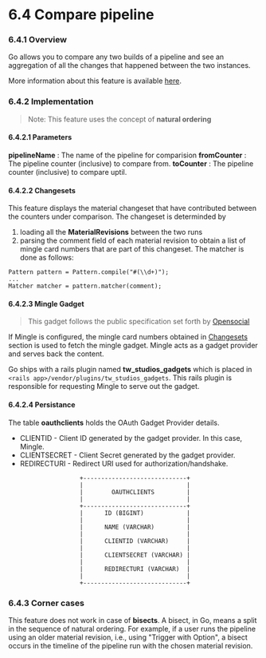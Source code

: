 # 6.4 Compare pipeline

### 6.4.1 Overview

Go allows you to compare any two builds of a pipeline and see an aggregation of all the changes that happened between the two instances.

More information about this feature is available [here](http://www.thoughtworks.com/products/docs/go/13.4/help/compare_pipelines.html).

### 6.4.2 Implementation

> Note: This feature uses the concept of **natural ordering**

#### 6.4.2.1 Parameters

**pipelineName** : The name of the pipeline for comparision
**fromCounter** : The pipeline counter (inclusive) to compare from.
**toCounter** : The pipeline counter (inclusive) to compare uptil.

#### 6.4.2.2 Changesets

This feature displays the material changeset that have contributed between the counters under comparison. The changeset is determinded by 

1. loading all the **MaterialRevisions** between the two runs
2. parsing the comment field of each material revision to obtain a list of mingle card numbers that are part of this changeset. The matcher is done as follows:

```
Pattern pattern = Pattern.compile("#(\\d+)");
...
Matcher matcher = pattern.matcher(comment);
```


#### 6.4.2.3 Mingle Gadget

> This gadget follows the public specification set forth by [Opensocial](http://opensocial.org/)

If Mingle is configured, the mingle card numbers obtained in [Changesets](#6422-changesets) section is used to fetch the mingle gadget. Mingle acts as a gadget provider and serves back the content.

Go ships with a rails plugin named **tw_studios_gadgets** which is placed in ```<rails app>/vendor/plugins/tw_studios_gadgets```. This rails plugin is responsible for requesting Mingle to serve out the gadget.

#### 6.4.2.4 Persistance

The table **oauthclients** holds the OAuth Gadget Provider details.

- CLIENTID - Client ID generated by the gadget provider. In this case, Mingle.
- CLIENTSECRET - Client Secret generated by the gadget provider.
- REDIRECTURI - Redirect URI used for authorization/handshake.


```
                    +-----------------------------+
                    |                             |
                    |        OAUTHCLIENTS         |
                    |                             |
                    +-----------------------------+
                    |      ID (BIGINT)            |
                    |                             |
                    |      NAME (VARCHAR)         |
                    |                             |
                    |      CLIENTID (VARCHAR)     |
                    |                             |
                    |      CLIENTSECRET (VARCHAR) |
                    |                             |
                    |      REDIRECTURI (VARCHAR)  |
                    |                             |
                    +-----------------------------+
```


### 6.4.3 Corner cases

This feature does not work in case of **bisects**. A bisect, in Go, means a split in the sequence of natural ordering. For example, if a user runs the pipeline using an older material revision, i.e., using "Trigger with Option", a bisect occurs in the timeline of the pipeline run with the chosen material revision.
